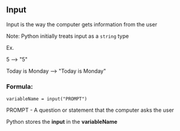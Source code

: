 ## Input
Input is the way the computer gets information from the user

  Note: Python initially treats input as a `string` type

  Ex.

  5 --> "5"
  
  Today is Monday --> "Today is Monday"

  ### Formula:
  `variableName = input("PROMPT")`

  PROMPT - A question or statement that the computer asks the user

  Python stores the __input__ in the __variableName__ 